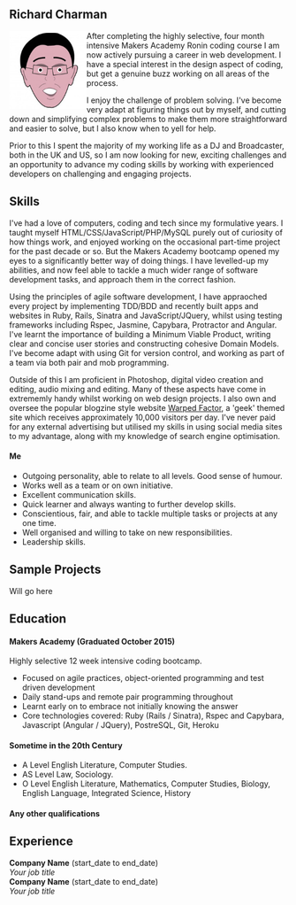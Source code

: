 ## Richard Charman

<img align="left" src="public/me.jpg" width="140px">
After completing the highly selective, four month intensive Makers Academy Ronin coding course I am now actively pursuing a career in web development. I have a special interest in the design aspect of coding, but get a genuine buzz working on all areas of the process.

I enjoy the challenge of problem solving. I've become very adapt at figuring things out by myself, and cutting down and simplifying complex problems to make them more straightforward and easier to solve, but I also know when to yell for help.

Prior to this I spent the majority of my working life as a DJ and Broadcaster, both in the UK and US, so I am now looking for new, exciting challenges and an opportunity to advance my coding skills by working with experienced developers on challenging and engaging projects.

## Skills

I've had a love of computers, coding and tech since my formulative years. I taught myself HTML/CSS/JavaScript/PHP/MySQL purely out of curiosity of how things work, and enjoyed working on the occasional part-time project for the past decade or so. But the Makers Academy bootcamp opened my eyes to a significantly better way of doing things. I have levelled-up my abilities, and now feel able to tackle a much wider range of software development tasks, and approach them in the correct fashion.

Using the principles of agile software development, I have appraoched every project by implementing TDD/BDD and recently built apps and websites in Ruby, Rails, Sinatra and JavaScript/JQuery, whilst using testing frameworks including Rspec, Jasmine, Capybara, Protractor and Angular. I've learnt the importance of building a Minimum Viable Product, writing clear and concise user stories and constructing cohesive Domain Models. I've become adapt with using Git for version control, and working as part of a team via both pair and mob programming.

Outside of this I am proficient in Photoshop, digital video creation and editing, audio mixing and editing. Many of these aspects have come in extrememly handy whilst working on web design projects. I also own and oversee the popular blogzine style website [Warped Factor](http://www.warpedfactor.com/), a 'geek' themed site which receives approximately 10,000 visitors per day. I've never paid for any external advertising but utilised my skills in using social media sites to my advantage, along with my knowledge of search engine optimisation.

#### Me
- Outgoing personality, able to relate to all levels. Good sense of humour.
- Works well as a team or on own initiative.
- Excellent communication skills.
- Quick learner and always wanting to further develop skills.
- Conscientious, fair, and able to tackle multiple tasks or projects at any one time.
- Well organised and willing to take on new responsibilities.
- Leadership skills.

## Sample Projects

Will go here

## Education

#### Makers Academy (Graduated October 2015)

Highly selective 12 week intensive coding bootcamp.
- Focused on agile practices, object-oriented programming and test driven development
- Daily stand-ups and remote pair programming throughout
- Learnt early on to embrace not initially knowing the answer
- Core technologies covered: Ruby (Rails / Sinatra), Rspec and Capybara, Javascript (Angular / JQuery), PostreSQL, Git, Heroku

#### Sometime in the 20th Century

- A Level English Literature, Computer Studies.
- AS Level Law, Sociology.
- O Level English Literature, Mathematics, Computer Studies, Biology, English Language, Integrated Science, History

#### Any other qualifications

## Experience

**Company Name** (start_date to end_date)    
*Your job title*  
**Company Name** (start_date to end_date)   
*Your job title*  
